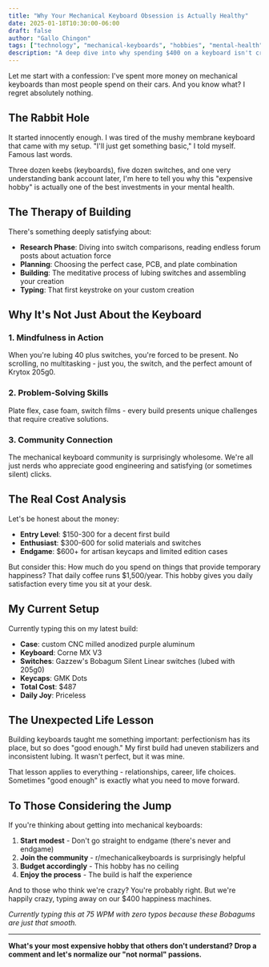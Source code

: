 ```yaml
---
title: "Why Your Mechanical Keyboard Obsession is Actually Healthy"
date: 2025-01-18T10:30:00-06:00
draft: false
author: "Gallo Chingon"
tags: ["technology", "mechanical-keyboards", "hobbies", "mental-health"]
description: "A deep dive into why spending $400 on a keyboard isn't crazy - it's therapeutic."
---
```


<!-- saved as first-rant.md in tokyo-mistakes/exampleSite/content/blog -->

Let me start with a confession: I've spent more money on mechanical keyboards than most people spend on their cars. And you know what? I regret absolutely nothing.

## The Rabbit Hole

It started innocently enough. I was tired of the mushy membrane keyboard that came with my setup. "I'll just get something basic," I told myself. Famous last words.

Three dozen keebs (keyboards), five dozen switches, and one very understanding bank account later, I'm here to tell you why this "expensive hobby" is actually one of the best investments in your mental health.

## The Therapy of Building

There's something deeply satisfying about:

- **Research Phase**: Diving into switch comparisons, reading endless forum posts about actuation force
- **Planning**: Choosing the perfect case, PCB, and plate combination
- **Building**: The meditative process of lubing switches and assembling your creation
- **Typing**: That first keystroke on your custom creation

## Why It's Not Just About the Keyboard

### 1. Mindfulness in Action

When you're lubing 40 plus switches, you're forced to be present. No scrolling, no multitasking - just you, the switch, and the perfect amount of Krytox 205g0.

### 2. Problem-Solving Skills

Plate flex, case foam, switch films - every build presents unique challenges that require creative solutions.

### 3. Community Connection

The mechanical keyboard community is surprisingly wholesome. We're all just nerds who appreciate good engineering and satisfying (or sometimes silent) clicks.

## The Real Cost Analysis

Let's be honest about the money:

- **Entry Level**: $150-300 for a decent first build
- **Enthusiast**: $300-600 for solid materials and switches
- **Endgame**: $600+ for artisan keycaps and limited edition cases

But consider this: How much do you spend on things that provide temporary happiness? That daily coffee runs $1,500/year. This hobby gives you daily satisfaction every time you sit at your desk.

## My Current Setup

Currently typing this on my latest build:

- **Case**: custom CNC milled anodized purple aluminum
- **Keyboard**: Corne MX V3
- **Switches**: Gazzew's Bobagum Silent Linear switches (lubed with 205g0)
- **Keycaps**: GMK Dots
- **Total Cost**: $487
- **Daily Joy**: Priceless

## The Unexpected Life Lesson

Building keyboards taught me something important: perfectionism has its place, but so does "good enough." My first build had uneven stabilizers and inconsistent lubing. It wasn't perfect, but it was mine.

That lesson applies to everything - relationships, career, life choices. Sometimes "good enough" is exactly what you need to move forward.

## To Those Considering the Jump

If you're thinking about getting into mechanical keyboards:

1. **Start modest** - Don't go straight to endgame (there's never and endgame)
2. **Join the community** - r/mechanicalkeyboards is surprisingly helpful
3. **Budget accordingly** - This hobby has no ceiling
4. **Enjoy the process** - The build is half the experience

And to those who think we're crazy? You're probably right. But we're happily crazy, typing away on our $400 happiness machines.

_Currently typing this at 75 WPM with zero typos because these Bobagums are just that smooth._

---

**What's your most expensive hobby that others don't understand? Drop a comment and let's normalize our "not normal" passions.**
